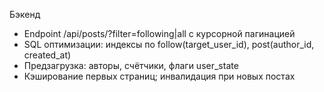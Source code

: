 Бэкенд
- Endpoint /api/posts/?filter=following|all с курсорной пагинацией
- SQL оптимизации: индексы по follow(target_user_id), post(author_id, created_at)
- Предзагрузка: авторы, счётчики, флаги user_state
- Кэширование первых страниц; инвалидация при новых постах
